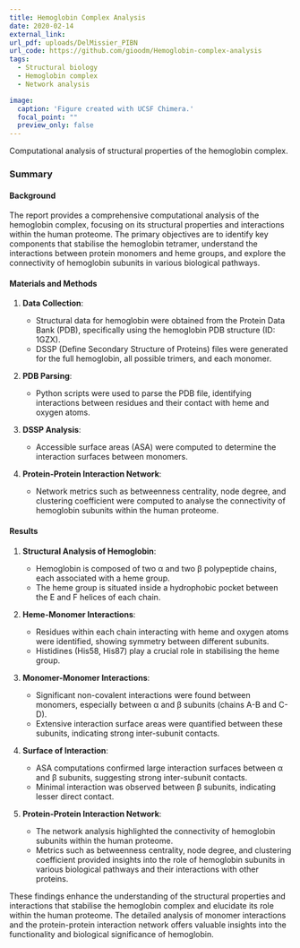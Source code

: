 ```yaml
---
title: Hemoglobin Complex Analysis
date: 2020-02-14
external_link: 
url_pdf: uploads/DelMissier_PIBN
url_code: https://github.com/gioodm/Hemoglobin-complex-analysis
tags:
  - Structural biology
  - Hemoglobin complex
  - Network analysis

image:
  caption: 'Figure created with UCSF Chimera.'
  focal_point: ""
  preview_only: false
---
```


Computational analysis of structural properties of the hemoglobin complex.

### Summary

#### **Background**
   The report provides a comprehensive computational analysis of the hemoglobin complex, focusing on its structural properties and interactions within the human proteome. The primary objectives are to identify key components that stabilise the hemoglobin tetramer, understand the interactions between protein monomers and heme groups, and explore the connectivity of hemoglobin subunits in various biological pathways.

#### **Materials and Methods**
   1. **Data Collection**:
      - Structural data for hemoglobin were obtained from the Protein Data Bank (PDB), specifically using the hemoglobin PDB structure (ID: 1GZX).
      - DSSP (Define Secondary Structure of Proteins) files were generated for the full hemoglobin, all possible trimers, and each monomer.

   2. **PDB Parsing**:
      - Python scripts were used to parse the PDB file, identifying interactions between residues and their contact with heme and oxygen atoms.

   3. **DSSP Analysis**:
      - Accessible surface areas (ASA) were computed to determine the interaction surfaces between monomers.

   4. **Protein-Protein Interaction Network**:
      - Network metrics such as betweenness centrality, node degree, and clustering coefficient were computed to analyse the connectivity of hemoglobin subunits within the human proteome.

#### **Results**
   1. **Structural Analysis of Hemoglobin**:
      - Hemoglobin is composed of two α and two β polypeptide chains, each associated with a heme group.
      - The heme group is situated inside a hydrophobic pocket between the E and F helices of each chain.

   2. **Heme-Monomer Interactions**:
      - Residues within each chain interacting with heme and oxygen atoms were identified, showing symmetry between different subunits.
      - Histidines (His58, His87) play a crucial role in stabilising the heme group.

   3. **Monomer-Monomer Interactions**:
      - Significant non-covalent interactions were found between monomers, especially between α and β subunits (chains A-B and C-D).
      - Extensive interaction surface areas were quantified between these subunits, indicating strong inter-subunit contacts.

   4. **Surface of Interaction**:
      - ASA computations confirmed large interaction surfaces between α and β subunits, suggesting strong inter-subunit contacts.
      - Minimal interaction was observed between β subunits, indicating lesser direct contact.

   5. **Protein-Protein Interaction Network**:
      - The network analysis highlighted the connectivity of hemoglobin subunits within the human proteome.
      - Metrics such as betweenness centrality, node degree, and clustering coefficient provided insights into the role of hemoglobin subunits in various biological pathways and their interactions with other proteins.

   These findings enhance the understanding of the structural properties and interactions that stabilise the hemoglobin complex and elucidate its role within the human proteome. The detailed analysis of monomer interactions and the protein-protein interaction network offers valuable insights into the functionality and biological significance of hemoglobin.
